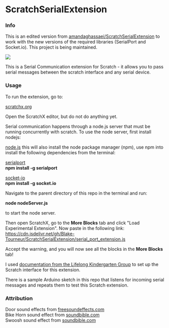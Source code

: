 # ScratchSerialExtension
### Info
This is an edited version from <a href="https://github.com/amandaghassaei/ScratchSerialExtension" target="_blank">amandaghassaei/ScratchSerialExtension</a> to work with the new versions of the required libraries (SerialPort and Socket.io). This project is being maintained.

<img src="https://github.com/amandaghassaei/ScratchSerialExtension/raw/master/screenshot.png" />

This is a Serial Communication extension for Scratch - it allows you to pass serial messages between the scratch interface and any serial device.

### Usage
To run the extension, go to:

<a href="http://scratchx.org/#scratch" target="_blank">scratchx.org</a>

Open the ScratchX editor, but do not do anything yet.

Serial communication happens through a node.js server that must be running concurrently with scratch.
To use the node server, first install nodejs:

<a href="https://nodejs.org/en/download/">node.js</a>
this will also install the node package manager (npm), use npm into install the following dependencies from the terminal:

<a href="https://www.npmjs.com/package/serialport">serialport</a><br/>
**npm install -g serialport**<br/>

<a href="https://www.npmjs.com/package/socket.io">socket-io</a><br/>
**npm install -g socket.io**

Navigate to the parent directory of this repo in the terminal and run:

**node nodeServer.js**

to start the node server.

Then open ScratchX, go to the **More Blocks** tab and click "Load Experimental Extension". Now paste in the following link:
<a href="https://cdn.jsdelivr.net/gh/Blake-Tourneur/ScratchSerialExtension/serial_port_extension.js">
https://cdn.jsdelivr.net/gh/Blake-Tourneur/ScratchSerialExtension/serial_port_extension.js</a>

Accept the warning, and you will now see all the blocks in the **More Blocks** tab!

I used <a href="https://github.com/LLK/scratchx/wiki#adding-blocks">documentation from the Lifelong Kindergarten Group</a> to set up the Scratch interface for this extension.

There is a sample Arduino sketch in this repo that listens for incoming serial messages and repeats them to test
this Scratch extension.

### Attribution
Door sound effects from <a href="https://www.freesoundeffects.com/">freesoundeffects.com</a><br/>
Bike Horn sound effect from <a href="http://soundbible.com/1446-Bike-Horn.html">soundbible.com</a><br/>
Swoosh sound effect from <a href="http://soundbible.com/706-Swoosh-3.html">soundbible.com</a>
